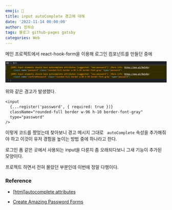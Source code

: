 ```yaml
---
emoji: 🔮
title: input autoComplete 경고에 대해
date: '2022-11-14 00:00:00'
author: 정하승
tags: 블로그 github-pages gatsby
categories: Web
---
```


메인 프로젝트에서 react-hook-form을 이용해 로그인 컴포넌트를 만들던 중에

<img src='../../assets/warningform.png'  />

위와 같은 경고가 발생했다.

```tsx
<input
  {...register('password', { required: true })}
  className="rounded-full border w-96 h-10 border-font-gray"
  type="password"
/>
```

이렇게 코드를 짰었는데 찾아보니 경고 메시지 그대로 ` autoComplete` 속성을 추가해줘야 하고 이것이 유저 경험을 높이는 방법 중에 하나라고 한다.

로그인 폼 같은 곳에서 사용되는 input을 다룬지 좀 오래되다보니 그새 기능이 추가된 모양이다.

프로젝트 하면서 전혀 몰랐던 부분인데 이번에 정말 다행이다.

### Reference

- <a href='https://velog.io/@tjdgus0528/autocomplete-attributes'>[html]autocomplete attributes</a>

- <a href='https://www.chromium.org/developers/design-documents/create-amazing-password-forms/'>Create Amazing Password Forms</a>
